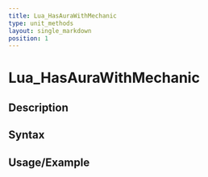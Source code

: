 ```yaml
---
title: Lua_HasAuraWithMechanic
type: unit_methods
layout: single_markdown
position: 1
---
```


# Lua_HasAuraWithMechanic

## Description

## Syntax

## Usage/Example



